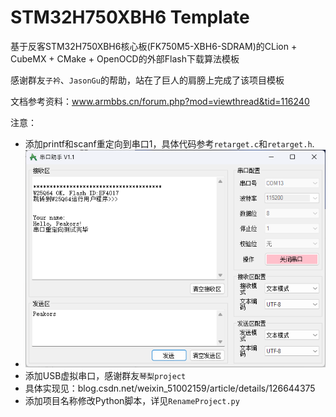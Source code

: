 # STM32H750XBH6 Template

基于反客STM32H750XBH6核心板(FK750M5-XBH6-SDRAM)的CLion + CubeMX + CMake + OpenOCD的外部Flash下载算法模板

感谢群友`子衿`、`JasonGu`的帮助，站在了巨人的肩膀上完成了该项目模板

文档参考资料：www.armbbs.cn/forum.php?mod=viewthread&tid=116240

注意：

- 添加printf和scanf重定向到串口1，具体代码参考`retarget.c`和`retarget.h`.
- ![UART-Retarget](pic/UART-Retarget.png)
- 添加USB虚拟串口，感谢群友`琴梨project`
- 具体实现见：blog.csdn.net/weixin_51002159/article/details/126644375
- 添加项目名称修改Python脚本，详见`RenameProject.py`